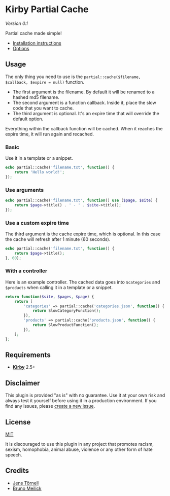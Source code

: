 # Kirby Partial Cache

*Version 0.1*

Partial cache made simple!

- [Installation instructions](docs/install.md)
- [Options](docs/options.md)

## Usage

The only thing you need to use is the `partial::cache($filename, $callback, $expire = null)` function.

- The first argument is the filename. By default it will be renamed to a hashed md5 filename.
- The second argument is a function callback. Inside it, place the slow code that you want to cache.
- The third argument is optional. It's an expire time that will override the default option.

Everything within the callback function will be cached. When it reaches the expire time, it will run again and recached.

### Basic

Use it in a template or a snippet.

```php
echo partial::cache('filename.txt', function() {
    return 'Hello world!';
});
```

### Use arguments

```php
echo partial::cache('filename.txt', function() use ($page, $site) {
    return $page->title() . ' - ' . $site->title();
});
```

### Use a custom expire time

The third argument is the cache expire time, which is optional. In this case the cache will refresh after 1 minute (60 seconds).

```php
echo partial::cache('filename.txt', function() {
    return $page->title();
}, 60);
```

### With a controller

Here is an example controller. The cached data goes into `$categories` and `$products` when calling it in a template or a snippet.

```php
return function($site, $pages, $page) {
    return [
        'categories' => partial::cache('categories.json', function() {
            return SlowCategoryFunction();
        }),
        'products' => partial::cache('products.json', function() {
            return SlowProductFunction();
        }),
    ];
};
```

## Requirements

- [**Kirby**](https://getkirby.com/) 2.5+

## Disclaimer

This plugin is provided "as is" with no guarantee. Use it at your own risk and always test it yourself before using it in a production environment. If you find any issues, please [create a new issue](https://github.com/jenstornell/kirby-partial-cache/issues/new).

## License

[MIT](https://opensource.org/licenses/MIT)

It is discouraged to use this plugin in any project that promotes racism, sexism, homophobia, animal abuse, violence or any other form of hate speech.

## Credits

- [Jens Törnell](https://github.com/jenstornell)
- [Bruno Meilick](https://github.com/bnomei/)